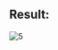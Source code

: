 ## Result: 
![5](https://github.com/demurre/CS50/assets/117121382/e22cd653-96f3-46b1-9f9f-5b8a41aae093)
